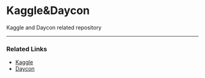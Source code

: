 # Kaggle&Daycon
Kaggle and Daycon related repository

---
### Related Links
* [Kaggle]()
* [Daycon](https://dacon.io/)

